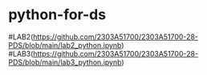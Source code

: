 # python-for-ds
#LAB2(https://github.com/2303A51700/2303A51700-28-PDS/blob/main/lab2_python.ipynb)
#LAB3(https://github.com/2303A51700/2303A51700-28-PDS/blob/main/lab3_python.ipynb)
